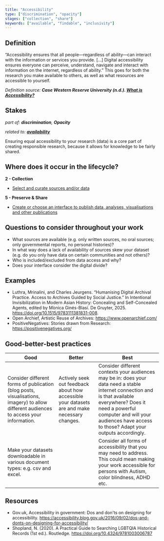 ```yaml
---
title: "Accessibility"
type: ["discrimination", "opacity"]
stages: ["collection", "share"]
keywords: ["available", "findable", "inclusivity"]
---
```


## Definition
“Accessibility ensures that all people—regardless of ability—can interact with the information or services you provide. [...] Digital accessibility ensures everyone can perceive, understand, navigate and interact with information on the internet, regardless of ability.” This goes for both the research you make available to others, as well as what resources are accessible to yourself.

_Definition source: **Case Western Reserve University (n.d.). [What is Accessibility?](https://case.edu/accessibility/what-accessibility)**_


## Stakes
_part of: **discrimination**, **Opacity**_

_related to: [**availability**](/bias/types/availability)_

Ensuring equal accessibility to your research (data) is a core part of creating responsible research, because it allows for knowledge to be fairly shared.   

## Where does it occur in the lifecycle?

**2 - Collection**

- [Select and curate sources and/or data](/lifecycle/collection/#select-and-curate-sources-andor-data)


**5 - Preserve & Share**

- [Create or choose an interface to publish data, analyses, visualisations and other publications](/lifecycle/preserve-share/#create-or-choose-an-interface-to-publish-data-analyses-visualisations-and-other-publications)

## Questions to consider throughout your work
- What sources are available (e.g. only written sources, no oral sources; only governmental reports, no personal histories)? 
- In what way does a lack of availability of sources skew your dataset (e.g. do you only have data on certain communities and not others)?
- Who is included/excluded from data access and why? 
- Does your interface consider the digital divide?

## Examples
- Luthra, Mrinalini, and Charles Jeurgens. “Humanising Digital Archival Practice. Access to Archives Guided by Social Justice.” In Intentional Invisibilization in Modern Asian History: Concealing and Self-Concealed Agents, edited by Mònica Ginés-Blasi. De Gruyter, 2025. https://doi.org/10.1515/9783111381831-008.
- Open Archief, Artistic Reuse of Archives: https://www.openarchief.com/ 
- PositiveNegatives: Stories drawn from Research: https://positivenegatives.org/

## Good-better-best practices

| Good | Better | Best|
|---|---|---|
|Consider different forms of publication (blog posts, visualisations, imagery) to allow different audiences to access your information.| Actively seek out feedback about how accessible your datasets are and make necessary changes. | Consider different contexts your audiences may be in: does your data need a stable internet connection and is that available everywhere? Does it need a powerful computer and will your audiences have access to those? Adapt your outputs accordingly.|
| Make your datasets downloadable in various document types: e.g. csv and excel. | | Consider all forms of accessibility that you may need to address. This could mean making your work accessible for persons with Autism, color blindness, ADHD etc. |


## Resources
- Gov.uk, Accessibility in government: Dos and don'ts on designing for accessibility. https://accessibility.blog.gov.uk/2016/09/02/dos-and-donts-on-designing-for-accessibility/ 
- Shopland, N. (2020). A Practical Guide to Searching LGBTQIA Historical Records (1st ed.). Routledge. https://doi.org/10.4324/9781003006787

